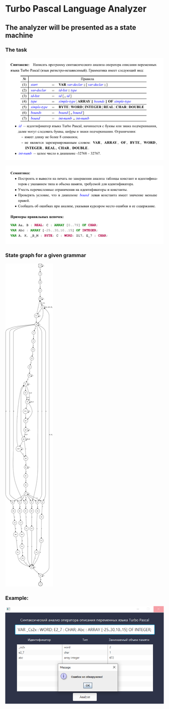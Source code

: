 # Turbo Pascal Language Analyzer

## The analyzer will be presented as a state machine

### The task
![syntax](src/main/resources/image/1.png)

![semantics](src/main/resources/image/2.png)

### State graph for a given grammar 
![graph](src/main/resources/image/graphviz.svg )

### Example:

![program](src/main/resources/image/3.png)